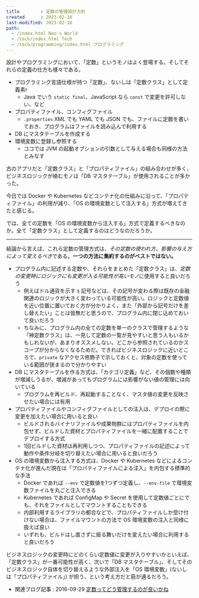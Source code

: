 ```yaml
---
title        : 定数の管理設計方針
created      : 2023-02-16
last-modified: 2023-02-16
path:
  - /index.html Neo's World
  - /tech/index.html Tech
  - /tech/programming/index.html プログラミング
---
```


設計やプログラミングにおいて、「定数」というモノはよく登場する。そしてそれらの定義の仕方も様々である。

- プログラミング言語仕様が持つ「定数」、ないしは「定数クラス」として定義素r
  - Java でいう `static final`、JavaScript なら `const` で変更を許可しない、など
- プロパティファイル、コンフィグファイル
  - `.properties` XML でも YAML でも JSON でも、ファイルに定数を書いておき、プログラムはファイルを読み込んで利用する
- DB にマスタテーブルを作成する
- 環境変数に登録し参照する
  - ココでは JVM の起動オプションの引数として与える場合も同様の方法とみなす

古のアプリだと「定数クラス」と「プロパティファイル」の組み合わせが多く、ビジネスロジックが絡むモノは「DB マスタテーブル」が使用されることが多かった。

今日では Docker や Kubernetes などコンテナ化の仕組みに沿って、「プロパティファイル」の利用が減り、「OS の環境変数として注入する」方式が増えてきたと感じる。

では、全ての定数を「OS の環境変数から注入する」方式で定義するべきなのか。全て「定数クラス」として定義するのはどうなのだろうか。

---

結論から言えば、これら定数の管理方式は、*その定数の使われ方、影響の与え方によって変えるべき*である。**一つの方法に集約するのがベストではない。**

- プログラム内に記述する定数や、それらをまとめた「定数クラス」は、*定数の変更時にロジックにも変更が入る可能性が高いモノ*に使用すると良いだろう
  - 例えばドル通貨を示す `$` 記号などは、その記号が変わる際は既存の金融関連のロジックが大きく変わっている可能性が高い。ロジックと定数値を近い位置に置いておく方が分かりよく、また「外部から記号だけを差し替えたい」ことは皆無だと思うので、プログラム内に閉じ込めておいて良いだろう
  - ちなみに、プログラム内の全ての定数を単一のクラスで管理するような「神定数クラス」は、一見して定数の一覧が見やすいと思う人もいるかもしれないが、あまりオススメしない。どこから参照されているのかスコープが分からなくなるためだ。できればビジネスロジックに近いところで、`private` なアクセス修飾子で示しておくと、対象の定数を使っている範囲が狭まるので分かりやすい
- DB にマスタテーブルを作る方式は、「カテゴリ定義」など、その個数や種類が増減しうるが、増減があってもプログラムには影響がない値の管理には向いている
  - プログラムを再ビルド、再起動することなく、マスタ値の変更を反映させたい場合には有用
- プロパティファイルやコンフィグファイルとしての注入は、デプロイの際に変更を加えたい場合に用いると良い
  - ビルドされるバイナリファイルや成果物群にはプロパティファイルを内包せず、ビルドした資材とプロパティファイルを一緒に配置することでデプロイする方式
  - 1回ビルドした資材は再利用しつつ、プロパティファイルの記述によって動作や条件分岐を切り替えたい場合に用いると良いだろう
- OS の環境変数から注入する方式は、Docker や Kubernetes などによるコンテナ化が進んだ現在は「プロパティファイルによる注入」を内包する標準的な手法
  - Docker であれば `--env` で定数値を1つずつ定義し、`--env-file` で環境変数ファイルを丸ごと注入できる
  - Kubernetes であれば ConfigMap や Secret を使用して定数値ごとにでも、それをファイルとしてマウントすることもできる
  - 内部利用するライブラリの都合などで、プロパティファイルしか受け付けない場合は、ファイルマウントの方法で OS 環境変数の注入と同様に扱えば良い
  - いずれも、ビルドはし直さずに振る舞いだけを変えたい場合に利用すると良いだろう

ビジネスロジックの変更時にどのくらい定数値に変更が入りやすいかといえば、「定数クラス」が一番可能性が高く、次いで「DB マスタテーブル」、そしてそのビジネスロジック自体を切り替えるような外部注入を「OS 環境変数」(ないしは「プロパティファイル」) が担う、という考え方だと筋が通るだろう。

- 関連ブログ記事 : 2016-09-29 [定数ってどう管理するのが良いかね](/blog/2016/09/29-01.html)
